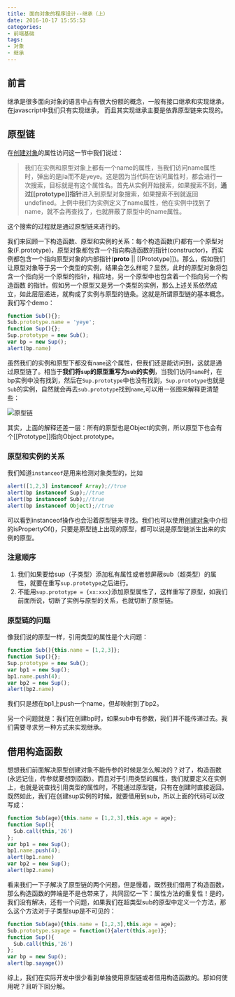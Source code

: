 ```yaml
---
title: 面向对象的程序设计--继承（上）
date: 2016-10-17 15:55:53
categories:
- 前端基础
tags: 
- 对象
- 继承
---
```


## 前言

继承是很多面向对象的语言中占有很大份额的概念，一般有接口继承和实现继承，在javascript中我们只有实现继承， 而且其实现继承主要是依靠原型链来实现的。

## 原型链

在[创建对象][1]的属性访问这一节中我们说过：

> 我们在实例和原型对象上都有一个name的属性，当我们访问name属性时，弹出的是jia而不是yeye。这是因为当代码在访问属性时，都会进行一次搜索，目标就是有这个属性名。首先从实例开始搜索，如果搜索不到，**通过[[prototype]]指针**进入到原型对象搜索，如果搜索不到就返回undefined。上例中我们为实例定义了name属性，他在实例中找到了name，就不会再查找了，也就屏蔽了原型中的name属性。

这个搜索的过程就是通过原型链来进行的。

我们来回顾一下构造函数、原型和实例的关系：每个构造函数(F)都有一个原型对象(F.prototype)，原型对象都包含一个指向构造函数的指针(constructor)，而实例都包含一个指向原型对象的内部指针(__proto__ || [[Prototype]])。那么，假如我们让原型对象等于另一个类型的实例，结果会怎么样呢？显然，此时的原型对象将包含一个指向另一个原型的指针，相应地，另一个原型中也包含着一个指向另一个构造函数
的指针。假如另一个原型又是另一个类型的实例，那么上述关系依然成立，如此层层递进，就构成了实例与原型的链条。这就是所谓原型链的基本概念。我们写个demo：

```javascript
function Sub(){};
Sub.prototype.name = 'yeye';
function Sup(){};
Sup.prototype = new Sub();
var bp = new Sup();
alert(bp.name)
```

虽然我们的实例和原型下都没有`name`这个属性，但我们还是能访问到，这就是通过原型链了。相当于**我们将`sup`的原型重写为`sub`的实例**，当我们访问`name`时，在bp实例中没有找到，然后在`Sup.prototype`中也没有找到，`Sup.prototype`也就是`Sub`的实例，自然就会再去`sub.prototype`找到`name`,可以用一张图来解释更清楚些：

![原型链][2]

其实，上面的解释还差一层：所有的原型也是Object的实例，所以原型下也会有个[[Prototype]]指向Object.prototype。

### 原型和实例的关系

我们知道`instanceof`是用来检测对象类型的，比如

```javascript
alert([1,2,3] instanceof Array);//true
alert(bp instanceof Sup);//true
alert(bp instanceof Sub);//true
alert(bp instanceof Object);//true
```

可以看到instanceof操作也会沿着原型链来寻找。我们也可以使用[创建对象][1]中介绍的isPropertyOf()，只要是原型链上出现的原型，都可以说是原型链派生出来的实例的原型。

### 注意顺序

 1. 我们如果要给sup（子类型）添加私有属性或者想屏蔽sub（超类型）的属性，就要在重写`sup.prototype`之后进行。
 2. 不能用`sup.prototype = {xx:xxx}`添加原型属性了，这样重写了原型，如我们前面所说，切断了实例与原型的关系，也就切断了原型链。

### 原型链的问题

像我们说的原型一样，引用类型的属性是个大问题：

```javascript
function Sub(){this.name = [1,2,3]};
function Sup(){};
Sup.prototype = new Sub();
var bp1 = new Sup();
bp1.name.push(4);
var bp2 = new Sup();
alert(bp2.name)
```

我们只是想在bp1上push一个name，但却映射到了bp2。

另一个问题就是：我们在创建bp时，如果sub中有参数，我们并不能传递过去。我们需要寻求另一种方式来实现继承。

## 借用构造函数

想想我们前面解决原型创建对象不能传参的时候是怎么解决的？对了，构造函数(永远记住，传参就要想到函数)。而且对于引用类型的属性，我们就要定义在实例上，也就是说查找引用类型的属性时，不能通过原型链，只有在创建时直接返回。既然如此，我们在创建sup实例的时候，就要借用到sub，所以上面的代码可以改写成：

```javascript
function Sub(age){this.name = [1,2,3],this.age = age};
function Sup(){
  Sub.call(this,'26')
};
var bp1 = new Sup();
bp1.name.push(4);
alert(bp1.name)
var bp2 = new Sup();
alert(bp2.name)
```

看来我们一下子解决了原型链的两个问题，但是慢着，既然我们借用了构造函数，那么构造函数的弊端是不是也带来了，共同回忆一下：属性方法的重复性！是的，我们没有解决，还有一个问题，如果我们在超类型sub的原型中定义一个方法，那么这个方法对于子类型sup是不可见的：

```javascript
function Sub(age){this.name = [1,2,3],this.age = age};
Sub.prototype.sayage = function(){alert(this.age)};
function Sup(){
  Sub.call(this,'26')
};
var bp = new Sup();
alert(bp.sayage())
```

综上，我们在实际开发中很少看到单独使用原型链或者借用构造函数的。那如何使用呢？且听下回分解。


  [1]: https://jiayechao.github.io/2016/10/10/%E9%9D%A2%E5%90%91%E5%AF%B9%E8%B1%A1%E7%9A%84%E7%A8%8B%E5%BA%8F%E8%AE%BE%E8%AE%A1-%E5%88%9B%E5%BB%BA%E5%AF%B9%E8%B1%A1%EF%BC%88%E4%B8%8A%EF%BC%89/
  [2]: /imgs/frontend/yuanxinglian.png "yuanxinglian.png"

